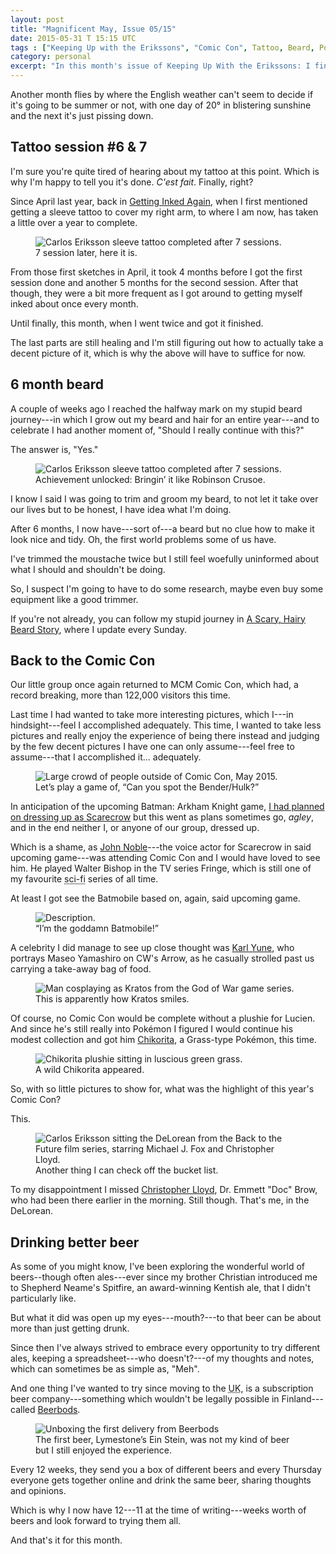 ```yaml
---
layout: post
title: "Magnificent May, Issue 05/15"
date: 2015-05-31 T 15:15 UTC
tags : ["Keeping Up with the Erikssons", "Comic Con", Tattoo, Beard, Pokemon, Beer, "Back to the Future", Cosplay, Pictures, "Batman: Arkham Knight"]
category: personal
excerpt: "In this month's issue of Keeping Up With the Erikssons: I finally finish my sleeve tattoo, reach the halfway mark of my beard journey, go to Comic Con for a third time and start drinking better beer."
---
```

Another month flies by where the English weather can't seem to decide if it's going to be summer or not, with one day of 20&deg; in blistering sunshine and the next it's just pissing down.

## Tattoo session \#6 & 7

I'm sure you're quite tired of hearing about my tattoo at this point. Which is why I'm happy to tell you it's done. <i lang="fr">C'est fait</i>. Finally, right?

Since April last year, back in [Getting Inked Again][inked], when I first mentioned getting a sleeve tattoo to cover my right arm, to where I am now, has taken a little over a year to complete.

<figure>
	<img class="js-lazy-load" data-original="/assets/posts/2015/may/magnificent-may-issue-05-15/carlos-eriksson-sleeve-tattoo-completed-after-7-session.jpg" alt="Carlos Eriksson sleeve tattoo completed after 7 sessions.">
	<figcaption>7 session later, here it is.</figcaption>
</figure>

From those first sketches in April, it took 4 months before I got the first session done and another 5 months for the second session. After that though, they were a bit more frequent as I got around to getting myself inked about once every month.

Until finally, this month, when I went twice and got it finished.

The last parts are still healing and I'm still figuring out how to actually take a decent picture of it, which is why the above will have to suffice for now.

## 6 month beard

A couple of weeks ago I reached the halfway mark on my stupid beard journey---in which I grow out my beard and hair for an entire year---and to celebrate I had another moment of, "Should I really continue with this?"

The answer is, "Yes."

<figure>
	<img class="js-lazy-load" data-original="/assets/posts/2015/may/magnificent-may-issue-05-15/carlos-eriksson-pointless-achievement-trophy-for-6-months-of-beard-growing.png" alt="Carlos Eriksson sleeve tattoo completed after 7 sessions.">
	<figcaption>Achievement unlocked: Bringin’ it like Robinson Crusoe.</figcaption>
</figure>

I know I said I was going to trim and groom my beard, to not let it take over our lives but to be honest, I have idea what I'm doing.

After 6 months, I now have---sort of---a beard but no clue how to make it look nice and tidy. Oh, the first world problems some of us have.

I've trimmed the moustache twice but I still feel woefully uninformed about what I should and shouldn't be doing.

So, I suspect I'm going to have to do some research, maybe even buy some equipment like a good trimmer.

If you're not already, you can follow my stupid journey in [A Scary, Hairy Beard Story][beard], where I update every Sunday.

## Back to the Comic Con

Our little group once again returned to MCM Comic Con, which had, a record breaking, more than 122,000 visitors this time.

Last time I had wanted to take more interesting pictures, which I---in hindsight---feel I accomplished adequately. This time, I wanted to take less pictures and really enjoy the experience of being there instead and judging by the few decent pictures I have one can only assume---feel free to assume---that I accomplished it... adequately.

<figure>
	<img class="js-lazy-load" data-original="/assets/posts/2015/may/magnificent-may-issue-05-15/large-crowd-outside-of-comic-con-may-2015.jpg" alt="Large crowd of people outside of Comic Con, May 2015.">
	<figcaption>Let’s play a game of, “Can you spot the Bender/Hulk?”</figcaption>
</figure>

In anticipation of the upcoming Batman: Arkham Knight game, [I had planned on dressing up as Scarecrow][new-year] but this went as plans sometimes go, <i lang="gd">agley</i>, and in the end neither I, or anyone of our group, dressed up.

Which is a shame, as [John Noble][imdb-john]---the voice actor for Scarecrow in said upcoming game---was attending Comic Con and I would have loved to see him. He played Walter Bishop in the TV series Fringe, which is still one of my favourite <abbr title="science fiction">sci-fi</abbr> series of all time.

At least I got see the Batmobile based on, again, said upcoming game.

<figure>
	<img class="js-lazy-load" data-original="/assets/posts/2015/may/magnificent-may-issue-05-15/the-batmobile-from-the-upcoming-batman-arkham-knight.jpg" alt="Description.">
	<figcaption>“I’m the goddamn Batmobile!”</figcaption>
</figure>

A celebrity I did manage to see up close thought was [Karl Yune][imdb-karl], who portrays Maseo Yamashiro on CW's Arrow, as he casually strolled past us carrying a take-away bag of food.

<figure>
	<img class="js-lazy-load" data-original="/assets/posts/2015/may/magnificent-may-issue-05-15/man-cosplaying-as-kratos-from-the-god-of-war-game-series-at-comic-con.jpg" alt="Man cosplaying as Kratos from the God of War game series.">
	<figcaption>This is apparently how Kratos smiles.</figcaption>
</figure>

Of course, no Comic Con would be complete without a plushie for Lucien. And since he's still really into Pokémon I figured I would continue his modest collection and got him [Chikorita][pokemon], a Grass-type Pokémon, this time.

<figure>
	<img class="js-lazy-load" data-original="/assets/posts/2015/may/magnificent-may-issue-05-15/a-wild-chikorita-appeared.jpg" alt="Chikorita plushie sitting in luscious green grass.">
	<figcaption>A wild Chikorita appeared.</figcaption>
</figure>

So, with so little pictures to show for, what was the highlight of this year's Comic Con?

This.

<figure>
	<img class="js-lazy-load" data-original="/assets/posts/2015/may/magnificent-may-issue-05-15/carlos-eriksson-sitting-in-the-delorean-from-the-back-to-the-future-film-series.jpg" alt="Carlos Eriksson sitting the DeLorean from the Back to the Future film series, starring Michael J. Fox and Christopher Lloyd.">
	<figcaption>Another thing I can check off the bucket list.</figcaption>
</figure>

To my disappointment I missed [Christopher Lloyd][imdb-chris], Dr. Emmett "Doc" Brow, who had been there earlier in the morning. Still though. That's me, in the DeLorean.

## Drinking better beer

As some of you might know, I've been exploring the wonderful world of beers--though often ales---ever since my brother Christian introduced me to Shepherd Neame's Spitfire, an award-winning Kentish ale, that I didn't particularly like.

But what it did was open up my eyes---mouth?---to that beer can be about more than just getting drunk.

<p data-pullquote="Their simple goal of “Drink better beer” is one I can whole-heartedly get behind."></p>

Since then I've always strived to embrace every opportunity to try different ales, keeping a spreadsheet---who doesn't?---of my thoughts and notes, which can sometimes be as simple as, "Meh".

And one thing I've wanted to try since moving to the <abbr title="United Kingdom" class="small-caps">UK</abbr>, is a subscription beer company---something which wouldn't be legally possible in Finland---called [Beerbods][beer].

<figure>
	<img class="js-lazy-load" data-original="/assets/posts/2015/may/magnificent-may-issue-05-15/unboxing-the-first-delivery-from-beerbods.jpg" alt="Unboxing the first delivery from Beerbods">
	<figcaption>The first beer, Lymestone’s Ein Stein, was not my kind of beer but I still enjoyed the experience.</figcaption>
</figure>

Every 12 weeks, they send you a box of different beers and every Thursday everyone gets together online and drink the same beer, sharing thoughts and opinions.

Which is why I now have 12---11 at the time of writing---weeks worth of beers and look forward to trying them all.

And that's it for this month.

[inked]: /blog/getting-inked-again
[beard]: /blog/a-scary-hairy-beard-story
[new-year]: /blog/the-prospective-looking-forward-to-2015
[imdb-john]: http://www.imdb.com/name/nm0633604/
[imdb-karl]: http://www.imdb.com/name/nm1400085/
[imdb-chris]: http://www.imdb.com/name/nm0000502/
[pokemon]: http://bulbapedia.bulbagarden.net/wiki/Chikorita_%28Pok%C3%A9mon%29
[beer]: http://beerbods.co.uk/